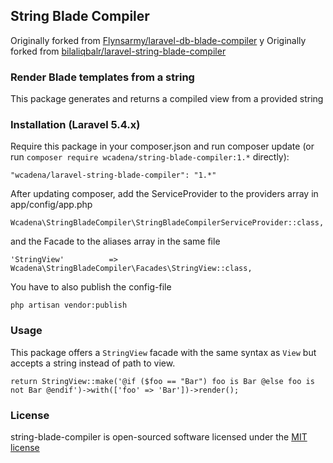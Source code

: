 ## String Blade Compiler

Originally forked from [Flynsarmy/laravel-db-blade-compiler](https://github.com/Flynsarmy/laravel-db-blade-compiler)
y 
Originally forked from [bilaliqbalr/laravel-string-blade-compiler](https://github.com/bilaliqbalr/laravel-string-blade-compiler)

### Render Blade templates from a string

This package generates and returns a compiled view from a provided string

### Installation (Laravel 5.4.x)

Require this package in your composer.json and run composer update (or run `composer require wcadena/string-blade-compiler:1.*` directly):

    "wcadena/laravel-string-blade-compiler": "1.*"

After updating composer, add the ServiceProvider to the providers array in app/config/app.php

    Wcadena\StringBladeCompiler\StringBladeCompilerServiceProvider::class,

and the Facade to the aliases array in the same file

    'StringView'          => Wcadena\StringBladeCompiler\Facades\StringView::class,

You have to also publish the config-file

    php artisan vendor:publish


### Usage

This package offers a `StringView` facade with the same syntax as `View` but accepts a string instead of path to view.

    return StringView::make('@if ($foo == "Bar") foo is Bar @else foo is not Bar @endif')->with(['foo' => 'Bar'])->render();


### License

string-blade-compiler is open-sourced software licensed under the [MIT license](http://opensource.org/licenses/MIT)
